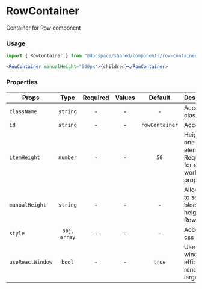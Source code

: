 # RowContainer

Container for Row component

### Usage

```js
import { RowContainer } from "@docspace/shared/components/row-container";
```

```jsx
<RowContainer manualHeight="500px">{children}</RowContainer>
```

### Properties

| Props            |      Type      | Required | Values |    Default     | Description                                                     |
| ---------------- | :------------: | :------: | :----: | :------------: | --------------------------------------------------------------- |
| `className`      |    `string`    |    -     |   -    |       -        | Accepts class                                                   |
| `id`             |    `string`    |    -     |   -    | `rowContainer` | Accepts id                                                      |
| `itemHeight`     |    `number`    |    -     |   -    |      `50`      | Height of one Row element. Required for scroll to work properly |
| `manualHeight`   |    `string`    |    -     |   -    |       -        | Allows you to set fixed block height for Row                    |
| `style`          | `obj`, `array` |    -     |   -    |       -        | Accepts css style                                               |
| `useReactWindow` |     `bool`     |    -     |   -    |     `true`     | Use react-window for efficiently rendering large lists          |
